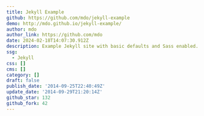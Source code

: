 ```yaml
---
title: Jekyll Example
github: https://github.com/mdo/jekyll-example
demo: http://mdo.github.io/jekyll-example/
author: mdo
author_link: https://github.com/mdo
date: 2024-02-18T14:07:30.912Z
description: Example Jekyll site with basic defaults and Sass enabled.
ssg:
  - Jekyll
css: []
cms: []
category: []
draft: false
publish_date: '2014-09-25T22:40:49Z'
update_date: '2014-09-29T21:20:14Z'
github_star: 132
github_fork: 42
---
```

